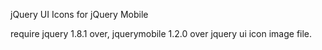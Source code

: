 jQuery UI Icons for jQuery Mobile

require jquery 1.8.1 over, jquerymobile 1.2.0 over jquery ui icon image file.

